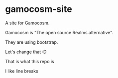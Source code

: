 # gamocosm-site

A site for Gamocosm.

Gamocosm is "The open source Realms alternative".

They are using bootstrap.

Let's change that :D

That is what this repo is

I like line breaks


